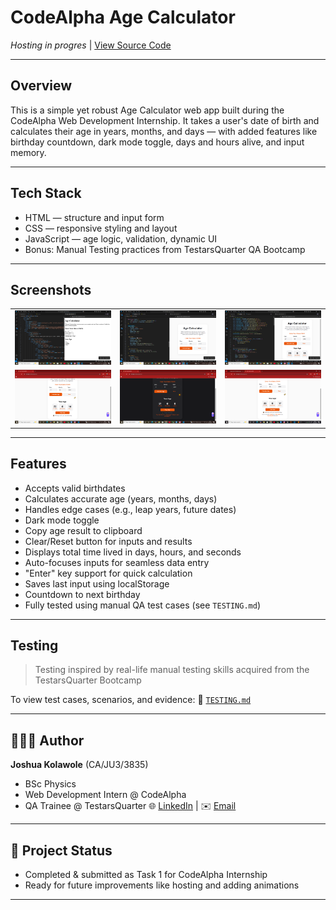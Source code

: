 # CodeAlpha Age Calculator

*Hosting in progres* |   [View Source Code](https://github.com/kingkreation/CodeAlpha_AgeCalculator.git)

---

## Overview

This is a simple yet robust Age Calculator web app built during the CodeAlpha Web Development Internship. It takes a user's date of birth and calculates their age in years, months, and days — with added features like birthday countdown, dark mode toggle, days and hours alive, and input memory.

---

## Tech Stack

- HTML — structure and input form
- CSS — responsive styling and layout
- JavaScript — age logic, validation, dynamic UI
- Bonus: Manual Testing practices from TestarsQuarter QA Bootcamp

---

## Screenshots

| | | |
|--|--|--|
| ![Screenshot 1](images/screenshots/screenshot1.png) | ![Screenshot 2](images/screenshots/screenshot2.png) | ![Screenshot 3](images/screenshots/screenshot3.png) |
| ![Screenshot 4](images/screenshots/screenshot4.png) | ![Screenshot 5](images/screenshots/screenshot5.png) | ![Screenshot 4](images/screenshots/screenshot6.png) |
---

## Features

- Accepts valid birthdates
- Calculates accurate age (years, months, days)
- Handles edge cases (e.g., leap years, future dates)
- Dark mode toggle
- Copy age result to clipboard
- Clear/Reset button for inputs and results
- Displays total time lived in days, hours, and seconds
- Auto-focuses inputs for seamless data entry
- "Enter" key support for quick calculation
- Saves last input using localStorage
- Countdown to next birthday
- Fully tested using manual QA test cases (see `TESTING.md`)

---

## Testing

> Testing inspired by real-life manual testing skills acquired from the TestarsQuarter Bootcamp

To view test cases, scenarios, and evidence:
📁 [`TESTING.md`](./TESTING.md)

---

## 👨🏽‍💻 Author

**Joshua Kolawole** (CA/JU3/3835)
- BSc Physics
- Web Development Intern @ CodeAlpha
- QA Trainee @ TestarsQuarter
🌐 [LinkedIn](https://www.linkedin.com/in/joshua-kolawole-40062a287) | ✉️ [Email](mailto:kolawolejoshua459@gmail.com)

---

## 🏁 Project Status

- Completed & submitted as Task 1 for CodeAlpha Internship
- Ready for future improvements like hosting and adding animations

---
